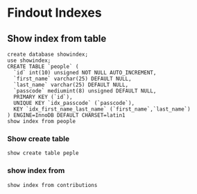 # Findout Indexes 

## Show index from table 

```
create database showindex; 
use showindex;
CREATE TABLE `people` (
  `id` int(10) unsigned NOT NULL AUTO_INCREMENT,
  `first_name` varchar(25) DEFAULT NULL,
  `last_name` varchar(25) DEFAULT NULL,
  `passcode` mediumint(8) unsigned DEFAULT NULL,
  PRIMARY KEY (`id`),
  UNIQUE KEY `idx_passcode` (`passcode`),
  KEY `idx_first_name_last_name` (`first_name`,`last_name`)
) ENGINE=InnoDB DEFAULT CHARSET=latin1
show index from people 
```

### Show create table 

```
show create table peple 
```

### show index from 

```
show index from contributions 
```

